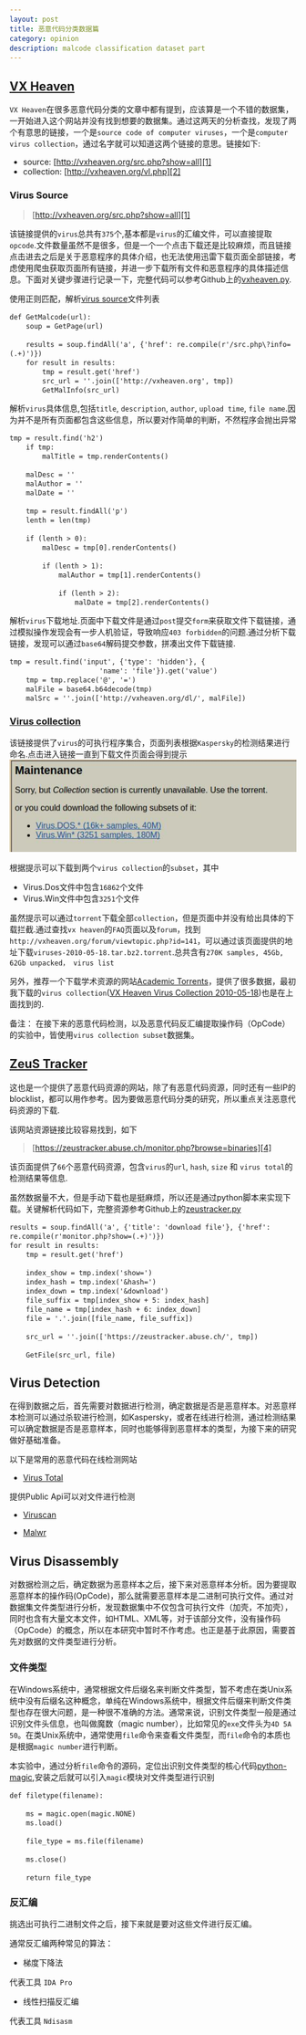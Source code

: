 ```yaml
---
layout: post
title: 恶意代码分类数据篇
category: opinion
description: malcode classification dataset part
---
```


## [VX Heaven][]

`VX Heaven`在很多恶意代码分类的文章中都有提到，应该算是一个不错的数据集，一开始进入这个网站并没有找到想要的数据集。通过这两天的分析查找，发现了两个有意思的链接，一个是`source code of computer viruses`，一个是`computer virus collection`，通过名字就可以知道这两个链接的意思。链接如下:

- source: [http://vxheaven.org/src.php?show=all][1]
- collection: [http://vxheaven.org/vl.php][2]

### Virus Source

> [http://vxheaven.org/src.php?show=all][1]

该链接提供的`virus`总共有`375`个,基本都是`virus`的汇编文件，可以直接提取`opcode`.文件数量虽然不是很多，但是一个一个点击下载还是比较麻烦，而且链接点击进去之后是关于恶意程序的具体介绍，也无法使用迅雷下载页面全部链接，考虑使用爬虫获取页面所有链接，并进一步下载所有文件和恶意程序的具体描述信息。下面对关键步骤进行记录一下，完整代码可以参考Github上的[vxheaven.py][].

使用正则匹配，解析[virus source][1]文件列表

```
def GetMalcode(url):
    soup = GetPage(url)

    results = soup.findAll('a', {'href': re.compile(r'/src.php\?info=(.+)')})
    for result in results:
        tmp = result.get('href')
        src_url = ''.join(['http://vxheaven.org', tmp])
        GetMalInfo(src_url)
```

解析`virus`具体信息,包括`title`, `description`, `author`, `upload time`, `file name`.因为并不是所有页面都包含这些信息，所以要对作简单的判断，不然程序会抛出异常

```
tmp = result.find('h2')
    if tmp:
        malTitle = tmp.renderContents()

    malDesc = ''
    malAuthor = ''
    malDate = ''

    tmp = result.findAll('p')
    lenth = len(tmp)

    if (lenth > 0):
        malDesc = tmp[0].renderContents()

        if (lenth > 1):
            malAuthor = tmp[1].renderContents()

            if (lenth > 2):
                malDate = tmp[2].renderContents()
```

解析`virus`下载地址.页面中下载文件是通过`post`提交`form`来获取文件下载链接，通过模拟操作发现会有一步人机验证，导致响应`403 forbidden`的问题.通过分析下载链接，发现可以通过`base64`解码提交参数，拼凑出文件下载链接.

```
tmp = result.find('input', {'type': 'hidden'}, {
                      'name': 'file'}).get('value')
    tmp = tmp.replace('@', '=')
    malFile = base64.b64decode(tmp)
    malSrc = ''.join(['http://vxheaven.org/dl/', malFile])
```

### [Virus collection][2]

该链接提供了`virus`的可执行程序集合，页面列表根据`Kaspersky`的检测结果进行命名.点击进入链接一直到下载文件页面会得到提示
![vx warnning](../../images/malware/mal-3.jpg)

根据提示可以下载到两个`virus collection`的`subset`，其中

* Virus.Dos文件中包含`16862`个文件
* Virus.Win文件中包含`3251`个文件

虽然提示可以通过`torrent`下载全部`collection`，但是页面中并没有给出具体的下载拦截.通过查找`vx heaven`的`FAQ`页面以及`forum`，找到`http://vxheaven.org/forum/viewtopic.php?id=141`，可以通过该页面提供的地址下载`viruses-2010-05-18.tar.bz2.torrent`.总共含有`270K samples, 45Gb, 62Gb unpacked， virus list`

另外，推荐一个下载学术资源的网站[Academic Torrents][]，提供了很多数据，最初我下载的`virus collection`([VX Heaven Virus Collection 2010-05-18][3])也是在上面找到的.

备注： 在接下来的恶意代码检测，以及恶意代码反汇编提取操作码（OpCode）的实验中，皆使用`virus collection subset`数据集。

## [ZeuS Tracker][]

这也是一个提供了恶意代码资源的网站，除了有恶意代码资源，同时还有一些IP的blocklist，都可以用作参考。因为要做恶意代码分类的研究，所以重点关注恶意代码资源的下载.

该网站资源链接比较容易找到，如下

> [https://zeustracker.abuse.ch/monitor.php?browse=binaries][4]

该页面提供了`66`个恶意代码资源，包含`virus`的`url`, `hash`, `size` 和 `virus total`的检测结果等信息.

虽然数据量不大，但是手动下载也是挺麻烦，所以还是通过python脚本来实现下载。关键解析代码如下，完整资源参考Github上的[zeustracker.py][]

```
results = soup.findAll('a', {'title': 'download file'}, {'href': re.compile(r'monitor.php?show=(.+)')})
for result in results:
    tmp = result.get('href')

    index_show = tmp.index('show=')
    index_hash = tmp.index('&hash=')
    index_down = tmp.index('&download')
    file_suffix = tmp[index_show + 5: index_hash]
    file_name = tmp[index_hash + 6: index_down]
    file = '.'.join([file_name, file_suffix])

    src_url = ''.join(['https://zeustracker.abuse.ch/', tmp])

    GetFile(src_url, file)
```

## Virus Detection

在得到数据之后，首先需要对数据进行检测，确定数据是否是恶意样本。对恶意样本检测可以通过杀软进行检测，如Kaspersky，或者在线进行检测，通过检测结果可以确定数据是否是恶意样本，同时也能够得到恶意样本的类型，为接下来的研究做好基础准备。

以下是常用的恶意代码在线检测网站

* [Virus Total][]

提供Public Api可以对文件进行检测

* [Viruscan][]

* [Malwr][]

## Virus Disassembly

对数据检测之后，确定数据为恶意样本之后，接下来对恶意样本分析。因为要提取恶意样本的操作码(OpCode)，那么就需要恶意样本是二进制可执行文件。通过对数据集文件类型进行分析，发现数据集中不仅包含可执行文件（加壳，不加壳），同时也含有大量文本文件，如HTML、XML等，对于该部分文件，没有操作码（OpCode）的概念，所以在本研究中暂时不作考虑。也正是基于此原因，需要首先对数据的文件类型进行分析。

### 文件类型

在Windows系统中，通常根据文件后缀名来判断文件类型，暂不考虑在类Unix系统中没有后缀名这种概念，单纯在Windows系统中，根据文件后缀来判断文件类型也存在很大问题，是一种很不准确的方法。通常来说，识别文件类型一般是通过识别文件头信息，也叫做魔数（magic number），比如常见的`exe`文件头为`4D 5A 50`。在类Unix系统中，通常使用`file`命令来查看文件类型，而`file`命令的本质也是根据`magic number`进行判断。

本实验中，通过分析`file`命令的源码，定位出识别文件类型的核心代码[python-magic][],安装之后就可以引入`magic`模块对文件类型进行识别

```
def filetype(filename):

    ms = magic.open(magic.NONE)
    ms.load()

    file_type = ms.file(filename)

    ms.close()

    return file_type
```

### 反汇编

挑选出可执行二进制文件之后，接下来就是要对这些文件进行反汇编。

通常反汇编两种常见的算法：

* 梯度下降法

代表工具 `IDA Pro`

* 线性扫描反汇编

代表工具 `Ndisasm`


[1]: http://vxheaven.org/src.php?show=all
[2]: http://vxheaven.org/vl.php
[vxheaven.py]: https://github.com/moonsea/malcode/blob/master/vxheaven.py
[vx heaven]: http://vxheaven.org/
[Academic Torrents]: http://academictorrents.com/
[3]: http://academictorrents.com/details/34ebe49a48aa532deb9c0dd08a08a017aa04d810/collections
[ZeuS Tracker]: https://zeustracker.abuse.ch/
[4]: https://zeustracker.abuse.ch/monitor.php?browse=binaries
[zeustracker.py]: https://github.com/moonsea/malcode/blob/master/zeustracker.py
[Virus Total]: https://www.virustotal.com/en/
[Viruscan]: http://www.virscan.org/
[Malwr]: https://malwr.com/
[python-magic]: https://github.com/moonsea/python-magic
